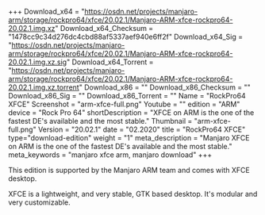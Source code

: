 +++
Download_x64 = "https://osdn.net/projects/manjaro-arm/storage/rockpro64/xfce/20.02.1/Manjaro-ARM-xfce-rockpro64-20.02.1.img.xz"
Download_x64_Checksum = "1478cc9c34d276dc4cbd88af5337aef940e6ff2f"
Download_x64_Sig = "https://osdn.net/projects/manjaro-arm/storage/rockpro64/xfce/20.02.1/Manjaro-ARM-xfce-rockpro64-20.02.1.img.xz.sig"
Download_x64_Torrent = "https://osdn.net/projects/manjaro-arm/storage/rockpro64/xfce/20.02.1/Manjaro-ARM-xfce-rockpro64-20.02.1.img.xz.torrent"
Download_x86 = ""
Download_x86_Checksum = ""
Download_x86_Sig = ""
Download_x86_Torrent = ""
Name = "RockPro64 XFCE"
Screenshot = "arm-xfce-full.png"
Youtube = ""
edition = "ARM"
device = "Rock Pro 64"
shortDescription = "XFCE on ARM is the one of the fastest DE's available and the most stable."
Thumbnail = "arm-xfce-full.png"
Version = "20.02.1"
date = "02.2020"
title = "RockPro64 XFCE"
type="download-edition"
weight = "1"
meta_description = "Manjaro XFCE on ARM is the one of the fastest DE's available and the most stable."
meta_keywords = "manjaro xfce arm, manjaro download"
+++

This edition is supported by the Manjaro ARM team and comes with XFCE desktop.

XFCE is a lightweight, and very stable, GTK based desktop. It's modular and very customizable.

